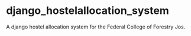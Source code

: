 # django_hostelallocation_system
A django hostel allocation system for the Federal College of Forestry Jos.
